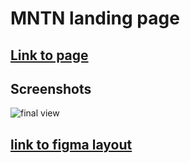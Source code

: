 # MNTN landing page
## [Link to page](https://salavat-29.github.io/MNTN/)
## Screenshots
![final view](![image](https://github.com/Salavat-29/MNTN/assets/122313622/ae26f8cb-796f-4bb8-bab3-b8204014f3b3)
)
## [link to figma layout](https://www.figma.com/file/4cxGcO7Ejr1YugIHtLRLsy/MNTN-Landing-Page?type=design&node-id=1-2&t=FTrwYQNC36Ut4DAP-0)
